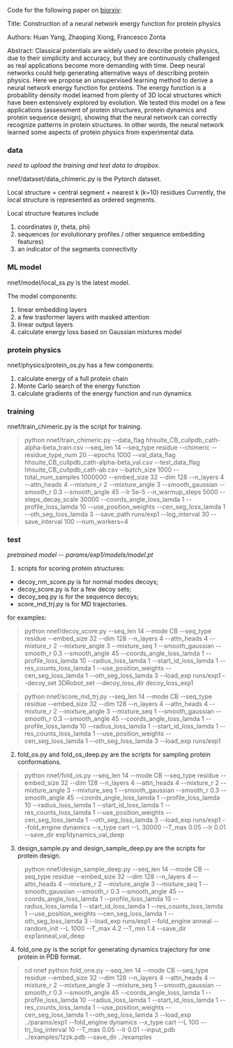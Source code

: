 
Code for the following paper on [biorxiv](https://www.biorxiv.org/content/10.1101/2021.04.26.441401v1):

Title: Construction of a neural network energy function for protein physics

Authors: Huan Yang, Zhaoping Xiong, Francesco Zonta

Abstract:
Classical potentials are widely used to describe protein physics, due to their simplicity and accuracy, but they are continuously challenged as real applications become more demanding with time. Deep neural networks could help generating alternative ways of describing protein physics. Here we propose an unsupervised learning method to derive a neural network energy function for proteins. The energy function is a probability density model learned from plenty of 3D local structures which have been extensively explored by evolution. We tested this model on a few applications (assessment of protein structures, protein dynamics and protein sequence design), showing that the neural network can correctly recognize patterns in protein structures. In other words, the neural network learned some aspects of protein physics from experimental data.

### data
_need to upload the training and test data to dropbox._ 

nnef/dataset/data_chimeric.py is the Pytorch dataset. 

Local structure = central segment + nearest k (k=10) residues
Currently, the local structure is represented as ordered segments.

Local structure features include 
1) coordinates (r, theta, phi)
2) sequences (or evolutionary profiles / other sequence embedding features)
3) an indicator of the segments connectivity 

### ML model
nnef/model/local_ss.py is the latest model. 

The model components: 
1) linear embedding layers
2) a few trasformer layers with masked attention
3) linear output layers
4) calculate energy loss based on Gaussian mixtures model

### protein physics
nnef/physics/protein_os.py has a few components:
1) calculate energy of a full protein chain 
2) Monte Carlo search of the energy function
3) calculate gradients of the energy function and run dynamics

### training 
nnef/train_chimeric.py is the script for training. 

>python nnef/train_chimeric.py --data_flag hhsuite_CB_cullpdb_cath-alpha-beta_train.csv --seq_len 14 --seq_type residue --chimeric --residue_type_num 20 --epochs 1000 --val_data_flag hhsuite_CB_cullpdb_cath-alpha-beta_val.csv --test_data_flag hhsuite_CB_cullpdb_cath-ab.csv --batch_size 1000 --total_num_samples 1000000 --embed_size 32 --dim 128 --n_layers 4 --attn_heads 4 --mixture_r 2 --mixture_angle 3 --smooth_gaussian --smooth_r 0.3 --smooth_angle 45 --lr 5e-5 --n_warmup_steps 5000 --steps_decay_scale 30000 --coords_angle_loss_lamda 1 --profile_loss_lamda 10 --use_position_weights --cen_seg_loss_lamda 1 --oth_seg_loss_lamda 3 --save_path runs/exp1 --log_interval 30 --save_interval 100 --num_workers=4 

### test

_pretrained model -- params/exp1/models/model.pt_

1. scripts for scoring protein structures: 
* decoy_nm_score.py is for normal modes decoys;
* decoy_score.py is for a few decoy sets; 
* decoy_seq.py is for the sequence decoys; 
* score_md_trj.py is for MD trajectories.
   
for examples:
>python nnef/decoy_score.py --seq_len 14 --mode CB --seq_type residue     --embed_size 32 --dim 128 --n_layers 4 --attn_heads 4     --mixture_r 2 --mixture_angle 3 --mixture_seq 1 --smooth_gaussian --smooth_r 0.3 --smooth_angle 45  --coords_angle_loss_lamda 1 --profile_loss_lamda 10 --radius_loss_lamda 1 --start_id_loss_lamda 1     --res_counts_loss_lamda 1  --use_position_weights --cen_seg_loss_lamda 1 --oth_seg_loss_lamda 3 --load_exp runs/exp1 --decoy_set 3DRobot_set --decoy_loss_dir decoy_loss_exp1

>python nnef/score_md_trj.py --seq_len 14 --mode CB --seq_type residue --embed_size 32 --dim 128 --n_layers 4 --attn_heads 4 --mixture_r 2 --mixture_angle 3 --mixture_seq 1 --smooth_gaussian --smooth_r 0.3 --smooth_angle 45  --coords_angle_loss_lamda 1 --profile_loss_lamda 10 --radius_loss_lamda 1 --start_id_loss_lamda 1 --res_counts_loss_lamda 1 --use_position_weights --cen_seg_loss_lamda 1 --oth_seg_loss_lamda 3 --load_exp runs/exp1 

   
2. fold_os.py and fold_os_deep.py are the scripts for sampling protein conformations. 

>python nnef/fold_os.py  --seq_len 14 --mode CB --seq_type residue     --embed_size 32 --dim 128 --n_layers 4 --attn_heads 4     --mixture_r 2 --mixture_angle 3 --mixture_seq 1 --smooth_gaussian --smooth_r 0.3 --smooth_angle 45  --coords_angle_loss_lamda 1 --profile_loss_lamda 10 --radius_loss_lamda 1 --start_id_loss_lamda 1     --res_counts_loss_lamda 1  --use_position_weights --cen_seg_loss_lamda 1 --oth_seg_loss_lamda 3 --load_exp runs/exp1 --fold_engine dynamics --x_type cart --L 30000 --T_max 0.05 --lr 0.01 --save_dir exp1dynamics_val_deep

3. design_sample.py and design_sample_deep.py are the scripts for protein design. 

>python nnef/design_sample_deep.py --seq_len 14 --mode CB --seq_type residue     --embed_size 32 --dim 128 --n_layers 4 --attn_heads 4     --mixture_r 2 --mixture_angle 3 --mixture_seq 1 --smooth_gaussian --smooth_r 0.3 --smooth_angle 45  --coords_angle_loss_lamda 1 --profile_loss_lamda 10 --radius_loss_lamda 1 --start_id_loss_lamda 1     --res_counts_loss_lamda 1  --use_position_weights --cen_seg_loss_lamda 1 --oth_seg_loss_lamda 3 --load_exp runs/exp1 --fold_engine anneal --random_init --L 1000 --T_max 4.2 --T_min 1.4 --save_dir exp1anneal_val_deep

4. fold_one.py is the script for generating dynamics trajectory for one protein in PDB format. 

>cd nnef
>python fold_one.py  --seq_len 14 --mode CB --seq_type residue     --embed_size 32 --dim 128 --n_layers 4 --attn_heads 4     --mixture_r 2 --mixture_angle 3 --mixture_seq 1 --smooth_gaussian --smooth_r 0.3 --smooth_angle 45  --coords_angle_loss_lamda 1 --profile_loss_lamda 10 --radius_loss_lamda 1 --start_id_loss_lamda 1     --res_counts_loss_lamda 1  --use_position_weights --cen_seg_loss_lamda 1 --oth_seg_loss_lamda 3 --load_exp ../params/exp1 --fold_engine dynamics --x_type cart --L 100 --trj_log_interval 10 --T_max 0.05 --lr 0.01 --input_pdb ../examples/1zzk.pdb --save_dir ../examples



